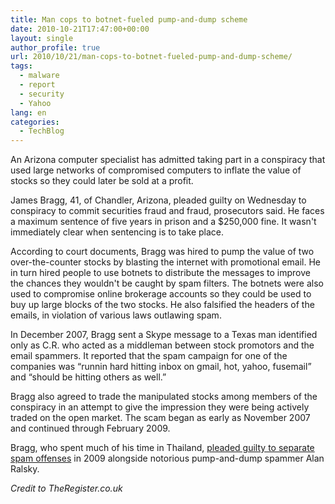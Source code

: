 ```yaml
---
title: Man cops to botnet-fueled pump-and-dump scheme
date: 2010-10-21T17:47:00+00:00
layout: single
author_profile: true
url: 2010/10/21/man-cops-to-botnet-fueled-pump-and-dump-scheme/
tags:
  - malware
  - report
  - security
  - Yahoo
lang: en
categories: 
  - TechBlog
---
```

An Arizona computer specialist has admitted taking part in a conspiracy that used large networks of compromised computers to inflate the value of stocks so they could later be sold at a profit.

James Bragg, 41, of Chandler, Arizona, pleaded guilty on Wednesday to conspiracy to commit securities fraud and fraud, prosecutors said. He faces a maximum sentence of five years in prison and a $250,000 fine. It wasn't immediately clear when sentencing is to take place.

According to court documents, Bragg was hired to pump the value of two over-the-counter stocks by blasting the internet with promotional email. He in turn hired people to use botnets to distribute the messages to improve the chances they wouldn't be caught by spam filters. The botnets were also used to compromise online brokerage accounts so they could be used to buy up large blocks of the two stocks. He also falsified the headers of the emails, in violation of various laws outlawing spam.

In December 2007, Bragg sent a Skype message to a Texas man identified only as C.R. who acted as a middleman between stock promotors and the email spammers. It reported that the spam campaign for one of the companies was “runnin hard hitting inbox on gmail, hot, yahoo, fusemail” and “should be hitting others as well.”

Bragg also agreed to trade the manipulated stocks among members of the conspiracy in an attempt to give the impression they were being actively traded on the open market. The scam began as early as November 2007 and continued through February 2009.

Bragg, who spent much of his time in Thailand, [pleaded guilty to separate spam offenses](http://www.justice.gov/opa/pr/2009/November/09-crm-1275.html) in 2009 alongside notorious pump-and-dump spammer Alan Ralsky.

_Credit to TheRegister.co.uk_